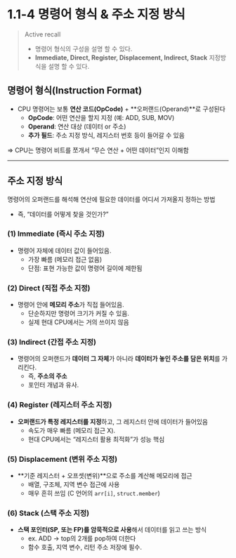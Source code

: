 # 1.1-4 명령어 형식 & 주소 지정 방식

> Active recall
> 
> - 명령어 형식의 구성을 설명 할 수 있다.
> - **Immediate, Direct, Register, Displacement, Indirect, Stack** 지정방식을 설명 할 수 있다.

## 명령어 형식(Instruction Format)

- CPU 명령어는 보통 **연산 코드(OpCode)** + **오퍼랜드(Operand)**로 구성된다
    - **OpCode**: 어떤 연산을 할지 지정 (예: ADD, SUB, MOV)
    - **Operand**: 연산 대상 (데이터 or 주소)
    - **추가 필드**: 주소 지정 방식, 레지스터 번호 등이 들어갈 수 있음

⇒ CPU는 명령어 비트를 쪼개서 “무슨 연산 + 어떤 데이터”인지 이해함

---

## 주소 지정 방식

명령어의 오퍼랜드를 해석해 연산에 필요한 데이터를 어디서 가져올지 정하는 방법

- 즉, “데이터를 어떻게 찾을 것인가?”

### (1) Immediate (즉시 주소 지정)

- 명령어 자체에 데이터 값이 들어있음.
    - 가장 빠름 (메모리 접근 없음)
    - 단점: 표현 가능한 값이 명령어 길이에 제한됨
    

### (2) Direct (직접 주소 지정)

- 명령어 안에 **메모리 주소**가 직접 들어있음.
    - 단순하지만 명령어 크기가 커질 수 있음.
    - 실제 현대 CPU에서는 거의 쓰이지 않음
    

### (3) Indirect (간접 주소 지정)

- 명령어의 오퍼랜드가 **데이터 그 자체**가 아니라 **데이터가 놓인 주소를 담은 위치**를 가리킨다.
    - 즉, **주소의 주소**
    - 포인터 개념과 유사.

### (4) Register (레지스터 주소 지정)

- **오퍼랜드가 특정 레지스터를 지정**하고, 그 레지스터 안에 데이터가 들어있음
    - 속도가 매우 빠름 (메모리 접근 X).
    - 현대 CPU에서는 “레지스터 활용 최적화”가 성능 핵심

### (5) Displacement (변위 주소 지정)

- **기준 레지스터 + 오프셋(변위)**으로 주소를 계산해 메모리에 접근
    - 배열, 구조체, 지역 변수 접근에 사용
    - 매우 흔히 쓰임 (C 언어의 `arr[i]`, `struct.member`)

### (6) Stack (스택 주소 지정)

- **스택 포인터(SP, 또는 FP)를 암묵적으로 사용**해서 데이터를 읽고 쓰는 방식
    - ex. ADD -> top의 2개를 pop하여 더한다
    - 함수 호출, 지역 변수, 리턴 주소 저장에 필수.
